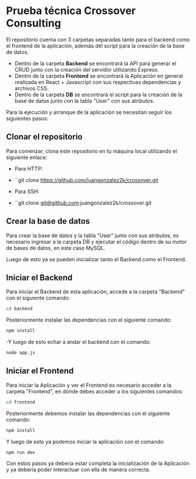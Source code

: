 # Prueba técnica Crossover Consulting

El repositorio cuenta con 3 carpetas separadas tanto para el backend como el frontend de la aplicación, además del script para la creación de la base de datos.

- Dentro de la carpeta **Backend** se encontrará la API para generar el CRUD junto con la creación del servidor utilizando Express.
- Dentro de la carpeta **Frontend** se encontrará la Aplicación en general realizada en React + Javascript con sus respectivas dependencias y archivos CSS.
- Dentro de la carpeta **DB** se encontrará el script para la creación de la base de datos junto con la tabla "User" con sus atributos.

Para la ejecución y arranque de la aplicación se necesitan seguir los siguientes pasos:

## Clonar el repositorio

Para comenzar, clona este repositorio en tu máquina local utilizando el siguiente enlace:

- Para HTTP:
- ``git clone https://github.com/juangonzalez2k/crossover.git

- Para SSH:
- ``git clone git@github.com:juangonzalez2k/crossover.git

## Crear la base de datos

Para crear la base de datos y la tabla "User" junto con sus atributos, es necesario ingresar a la carpeta DB y ejecutar el código dentro de su motor de bases de datos, en este caso MySQL.

Luego de esto ya se pueden inicializar tanto el Backend como el Frontend.

## Iniciar el Backend

Para iniciar el Backend de esta aplicación, accede a la carpeta "Backend" con el siguiente comando:

```bash
cd backend
```
Posteriormente instalar las dependencias con el siguiente comando:
```bash
npm install
```
-Y luego de esto echar a andar el backend con el comando:
```bash
node app.js
```

## Iniciar el Frontend

Para iniciar la Aplicación y ver el Frontend es necesario acceder a la carpeta "Frontend", en donde debes acceder a los siguientes comandos:
```bash
cd frontend
```
Posteriormente debemos instalar las dependencias con el siguiente comando:
```bash
npm install
```
Y luego de esto ya podemos iniciar la aplicación con el comando:
```bash
npm run dev
```
Con estos pasos ya deberia estar completa la inicialización de la Aplicación y ya debería poder interactuar con ella de manera correcta.
